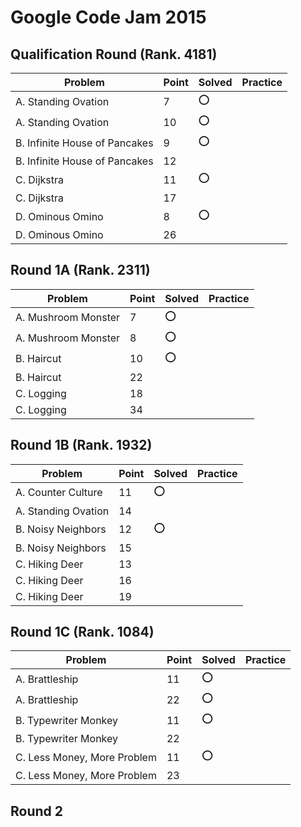 
Google Code Jam 2015
====================

## Qualification Round (Rank. 4181)

| Problem                       | Point | Solved    | Practice  |
| ----------------------------- | ----- | --------- | --------- |
| A. Standing Ovation           | 7     | :o:       |           |
| A. Standing Ovation           | 10    | :o:       |           |
| B. Infinite House of Pancakes | 9     | :o:       |           |
| B. Infinite House of Pancakes | 12    |           |           |
| C. Dijkstra                   | 11    | :o:       |           |
| C. Dijkstra                   | 17    |           |           |
| D. Ominous Omino              | 8     | :o:       |           |
| D. Ominous Omino              | 26    |           |           |


## Round 1A (Rank. 2311)

| Problem                       | Point | Solved    | Practice  |
| ----------------------------- | ----- | --------- | --------- |
| A. Mushroom Monster           | 7     | :o:       |           |
| A. Mushroom Monster           | 8     | :o:       |           |
| B. Haircut                    | 10    | :o:       |           |
| B. Haircut                    | 22    |           |           |
| C. Logging                    | 18    |           |           |
| C. Logging                    | 34    |           |           |


## Round 1B (Rank. 1932)

| Problem                       | Point | Solved    | Practice  |
| ----------------------------- | ----- | --------- | --------- |
| A. Counter Culture            | 11    | :o:       |           |
| A. Standing Ovation           | 14    |           |           |
| B. Noisy Neighbors            | 12    | :o:       |           |
| B. Noisy Neighbors            | 15    |           |           |
| C. Hiking Deer                | 13    |           |           |
| C. Hiking Deer                | 16    |           |           |
| C. Hiking Deer                | 19    |           |           |


## Round 1C (Rank. 1084)

| Problem                       | Point | Solved    | Practice  |
| ----------------------------- | ----- | --------- | --------- |
| A. Brattleship                | 11    | :o:       |           |
| A. Brattleship                | 22    | :o:       |           |
| B. Typewriter Monkey          | 11    | :o:       |           |
| B. Typewriter Monkey          | 22    |           |           |
| C. Less Money, More Problem   | 11    | :o:       |           |
| C. Less Money, More Problem   | 23    |           |           |


## Round 2
